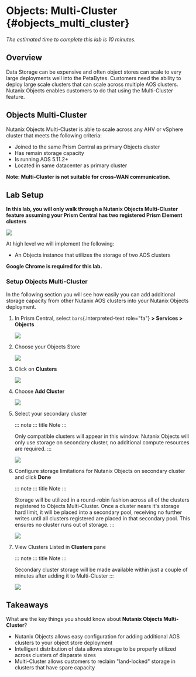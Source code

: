 # Objects: Multi-Cluster {#objects_multi_cluster}

*The estimated time to complete this lab is 10 minutes.*

## Overview

Data Storage can be expensive and often object stores can scale to very
large deployments well into the PetaBytes. Customers need the ability to
deploy large scale clusters that can scale across multiple AOS clusters.
Nutanix Objects enables customers to do that using the Multi-Cluster
feature.

## Objects Multi-Cluster

Nutanix Objects Multi-Cluster is able to scale across any AHV or vSphere
cluster that meets the following criteria:

-   Joined to the same Prism Central as primary Objects cluster
-   Has remain storage capacity
-   Is running AOS 5.11.2+
-   Located in same datacenter as primary cluster

**Note: Multi-Cluster is not suitable for cross-WAN communication.**

## Lab Setup

**In this lab, you will only walk through a Nutanix Objects
Multi-Cluster feature assuming your Prism Central has two registered
Prism Element clusters**

![](images/mc-07.png)

At high level we will implement the following:

-   An Objects instance that utilizes the storage of two AOS clusters

**Google Chrome is required for this lab.**

### Setup Objects Multi-Cluster

In the following section you will see how easily you can add additional
storage capacity from other Nutanix AOS clusters into your Nutanix
Objects deployment.

1.  In Prism Central, select `bars`{.interpreted-text role="fa"} **\>
    Services \> Objects**

    ![](images/mc-00.png)

2.  Choose your Objects Store

    ![](images/mc-01.png)

3.  Click on **Clusters**

    ![](images/mc-02.png)

4.  Choose **Add Cluster**

    ![](images/mc-03.png)

5.  Select your secondary cluster

    ::: note
    ::: title
    Note
    :::

    Only compatible clusters will appear in this window. Nutanix Objects
    will only use storage on secondary cluster, no additional compute
    resources are required.
    :::

    ![](images/mc-04.png)

6.  Configure storage limitations for Nutanix Objects on secondary
    cluster and click **Done**

    ::: note
    ::: title
    Note
    :::

    Storage will be utilized in a round-robin fashion across all of the
    clusters registered to Objects Multi-Cluster. Once a cluster nears
    it\'s storage hard limit, it will be placed into a secondary pool,
    receiving no further writes until all clusters registered are placed
    in that secondary pool. This ensures no cluster runs out of storage.
    :::

    ![](images/mc-05.png)

7.  View Clusters Listed in **Clusters** pane

    ::: note
    ::: title
    Note
    :::

    Secondary cluster storage will be made available within just a
    couple of minutes after adding it to Multi-Cluster
    :::

    ![](images/mc-06.png)

## Takeaways

What are the key things you should know about **Nutanix Objects
Multi-Cluster**?

-   Nutanix Objects allows easy configuration for adding additional AOS
    clusters to your object store deployment
-   Intelligent distribution of data allows storage to be properly
    utilized across clusters of disparate sizes
-   Multi-Cluster allows customers to reclaim \"land-locked\" storage in
    clusters that have spare capacity
